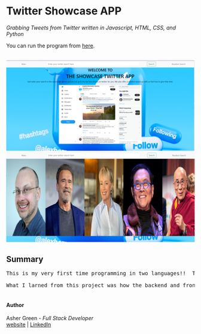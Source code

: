 # **Twitter Showcase APP**

*Grabbing Tweets from Twitter written in Javascript, HTML, CSS, and Python*

You can run the program from [here](https://63df0376955c2d0c34ae0ba1--silly-brigadeiros-d326dd.netlify.app/).
<br /><br />

![screenshot](screenshot.png/)
![screenshot](screenshot2.png)

## **Summary**

<pre>
This is my very first time programming in two languages!!  The last project wast he Star Wars API where everything was done on the front end.  This project gave me the opportunity to program the front end and the back end.

What I larned from this project was how the backend and frontend work together to make the app work.  Many programs in todays world have separated the two in order to make upgrading and manageing the sysstem much easier.

</pre>

#### **Author**

Asher Green - *Full Stack Developer* \
[website](http://ashergreen.ca) | [LinkedIn](https://www.linkedin.com/in/asher-green-6a96551/)
